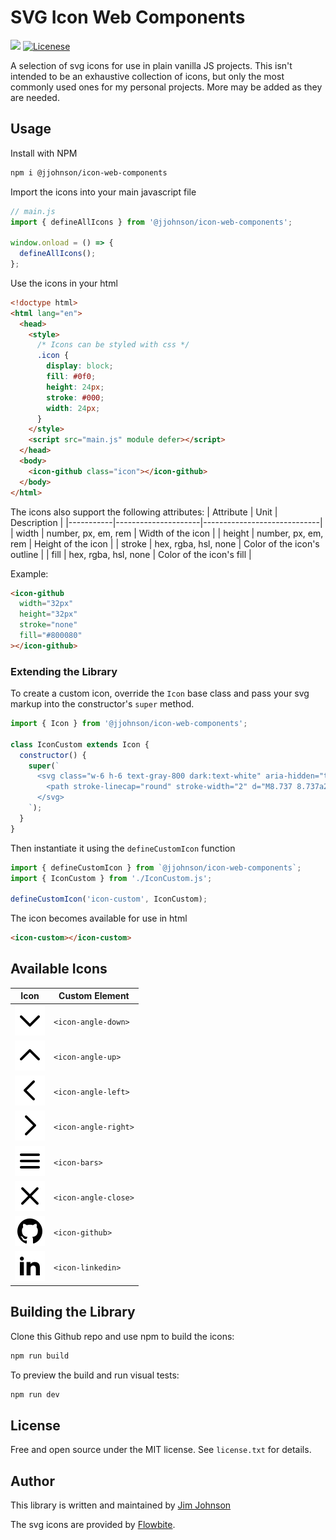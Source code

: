 # SVG Icon Web Components

<img src="https://img.shields.io/badge/version-1.0.1-blue"> <a href="https://opensource.org/license/mit"><img src="https://img.shields.io/badge/license-MIT-blue" alt="Licenese"></a>

A selection of svg icons for use in plain vanilla JS projects. This isn't intended to be an exhaustive collection of icons, but only the most commonly used ones for my personal projects. More may be added as they are needed.

## Usage

Install with NPM

```sh
npm i @jjohnson/icon-web-components
```

Import the icons into your main javascript file

```js
// main.js
import { defineAllIcons } from '@jjohnson/icon-web-components';

window.onload = () => {
  defineAllIcons();
};
```

Use the icons in your html

```html
<!doctype html>
<html lang="en">
  <head>
    <style>
      /* Icons can be styled with css */
      .icon {
        display: block;
        fill: #0f0;
        height: 24px;
        stroke: #000;
        width: 24px;
      }
    </style>
    <script src="main.js" module defer></script>
  </head>
  <body>
    <icon-github class="icon"></icon-github>
  </body>
</html>
```

The icons also support the following attributes:
| Attribute | Unit | Description |
|-----------|---------------------|-----------------------------|
| width | number, px, em, rem | Width of the icon |
| height | number, px, em, rem | Height of the icon |
| stroke | hex, rgba, hsl, none | Color of the icon's outline |
| fill | hex, rgba, hsl, none | Color of the icon's fill |

Example:

```html
<icon-github
  width="32px"
  height="32px"
  stroke="none"
  fill="#800080"
></icon-github>
```

### Extending the Library

To create a custom icon, override the `Icon` base class and pass your svg markup into the constructor's `super` method.

```js
import { Icon } from '@jjohnson/icon-web-components';

class IconCustom extends Icon {
  constructor() {
    super(`
      <svg class="w-6 h-6 text-gray-800 dark:text-white" aria-hidden="true" xmlns="http://www.w3.org/2000/svg" width="24" height="24" fill="none" viewBox="0 0 24 24">
        <path stroke-linecap="round" stroke-width="2" d="M8.737 8.737a21.49 21.49 0 0 1 3.308-2.724m0 0c3.063-2.026 5.99-2.641 7.331-1.3 1.827 1.828.026 6.591-4.023 10.64-4.049 4.049-8.812 5.85-10.64 4.023-1.33-1.33-.736-4.218 1.249-7.253m6.083-6.11c-3.063-2.026-5.99-2.641-7.331-1.3-1.827 1.828-.026 6.591 4.023 10.64m3.308-9.34a21.497 21.497 0 0 1 3.308 2.724m2.775 3.386c1.985 3.035 2.579 5.923 1.248 7.253-1.336 1.337-4.245.732-7.295-1.275M14 12a2 2 0 1 1-4 0 2 2 0 0 1 4 0Z"/>
      </svg>
    `);
  }
}
```

Then instantiate it using the `defineCustomIcon` function

```js
import { defineCustomIcon } from `@jjohnson/icon-web-components`;
import { IconCustom } from './IconCustom.js';

defineCustomIcon('icon-custom', IconCustom);
```

The icon becomes available for use in html

```html
<icon-custom></icon-custom>
```

## Available Icons

| Icon                                                 | Custom Element       |
| ---------------------------------------------------- | -------------------- |
| <img src="./src/templates/assets/angle-down.svg" />  | `<icon-angle-down>`  |
| <img src="./src/templates/assets/angle-up.svg" />    | `<icon-angle-up>`    |
| <img src="./src/templates/assets/angle-left.svg" />  | `<icon-angle-left>`  |
| <img src="./src/templates/assets/angle-right.svg" /> | `<icon-angle-right>` |
| <img src="./src/templates/assets/bars.svg" />        | `<icon-bars>`        |
| <img src="./src/templates/assets/close.svg" />       | `<icon-angle-close>` |
| <img src="./src/templates/assets/github.svg" />      | `<icon-github>`      |
| <img src="./src/templates/assets/linkedin.svg" />    | `<icon-linkedin>`    |

## Building the Library

Clone this Github repo and use npm to build the icons:

```sh
npm run build
```

To preview the build and run visual tests:

```sh
npm run dev
```

## License

Free and open source under the MIT license.
See `license.txt` for details.

## Author

This library is written and maintained by [Jim Johnson](https://github.com/jimjohnsondev)

The svg icons are provided by [Flowbite](https://github.com/themesberg/flowbite-icons).
